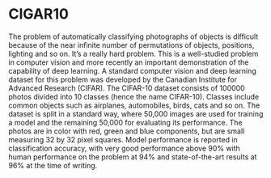 # CIGAR10 
The problem of automatically classifying photographs of objects is difficult because of the near infinite number of permutations of objects, positions, lighting and so on. It’s a really hard problem.
This is a well-studied problem in computer vision and more recently an important demonstration of the capability of deep learning. A standard computer vision and deep learning dataset for this problem was developed by the Canadian Institute for Advanced Research (CIFAR).
The CIFAR-10 dataset consists of 100000 photos divided into 10 classes (hence the name CIFAR-10). Classes include common objects such as airplanes, automobiles, birds, cats and so on. The dataset is split in a standard way, where 50,000 images are used for training a model and the remaining 50,000 for evaluating its performance.
The photos are in color with red, green and blue components, but are small measuring 32 by 32 pixel squares.
 Model performance is reported in classification accuracy, with very good performance above 90% with human performance on the problem at 94% and state-of-the-art results at 96% at the time of writing.
